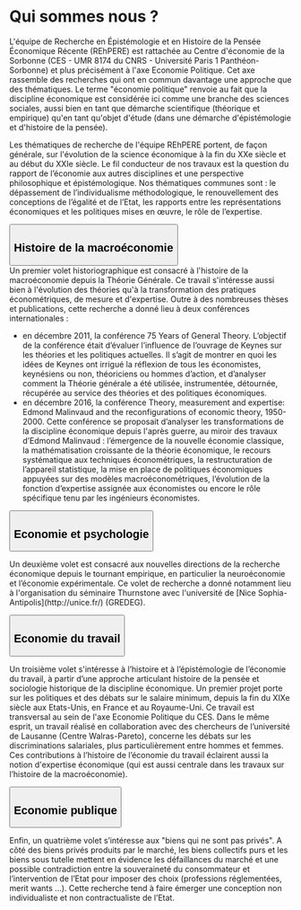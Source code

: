 # Qui sommes nous ?

L'équipe de Recherche en Épistémologie et en Histoire de la Pensée Économique Récente (REhPERE) est rattachée au Centre d'économie de la Sorbonne (CES - UMR  8174 du CNRS - Université Paris 1 Panthéon-Sorbonne) et plus précisément à l'axe Economie Politique. Cet axe rassemble des recherches qui ont en commun davantage une approche que des thématiques. Le terme "économie politique" renvoie au fait que la discipline économique est considérée ici comme une branche des sciences sociales, aussi bien en tant que démarche scientifique (théorique et empirique) qu'en tant qu'objet d'étude (dans une démarche d'épistémologie et d'histoire de la pensée).

Les thématiques de recherche de l'équipe REhPERE portent, de façon générale, sur l'évolution de la science économique à la fin du XXe siècle et au début du XXIe siècle. Le fil conducteur de nos travaux est la question du rapport de l’économie aux autres disciplines et une perspective philosophique et épistémologique. Nos thématiques communes sont : le dépassement de l’individualisme méthodologique, le renouvellement des conceptions de l’égalité et de l’Etat, les rapports entre les représentations économiques et les politiques mises en œuvre, le rôle de l’expertise.

<div class="accordion" id="accordionExample">

<div class="card">
	<div class="card-header" id="headingOne">
	    <button class="btn btn-link" type="button" data-toggle="collapse" data-target="#collapseOne" aria-expanded="true" aria-controls="collapseOne">
	     <h2><i class="fas fa-chevron-circle-right"></i> Histoire de la macroéconomie</h2>
	    </button>
	</div>
	<div id="collapseOne" class="collapse" aria-labelledby="headingOne" data-parent="#accordionExample">
	  <div class="card-body">
	    Un premier volet historiographique est consacré à l'histoire de la macroéconomie depuis la Théorie Générale. Ce travail s'intéresse aussi bien à l'évolution des théories qu'à la transformation des pratiques économétriques, de mesure et d'expertise.
			Outre à des nombreuses thèses et publications, cette recherche a donné lieu à deux conférences internationales :
			<ul>
				<li>en décembre 2011, la conférence 75 Years of General Theory. L’objectif de la conférence était d’évaluer l’influence de l’ouvrage de Keynes sur les théories et les politiques actuelles. Il s’agit de montrer en quoi les idées de Keynes ont irrigué la réflexion de tous les économistes, keynésiens ou non, théoriciens ou hommes d’action, et d’analyser comment la Théorie générale a été utilisée, instrumentée, détournée, récupérée au service des théories et des politiques économiques.</li>
				<li>en décembre 2016, la conférence Theory, measurement and expertise: Edmond Malinvaud and the reconfigurations of economic theory, 1950-2000. Cette conférence se proposait d’analyser les transformations de la discipline économique depuis l'après guerre, au miroir des travaux d’Edmond Malinvaud : l’émergence de la nouvelle économie classique, la mathématisation croissante de la théorie économique, le recours systématique aux techniques économétriques, la restructuration de l’appareil statistique, la mise en place de politiques économiques appuyées sur des modèles macroéconométriques, l’évolution de la fonction d’expertise assignée aux économistes ou encore le rôle spécifique tenu par les ingénieurs économistes.</li>
			</ul>
	  </div>
	</div>
</div>

<div class="card">
	<div class="card-header" id="headingTwo">
	    <button class="btn btn-link" type="button" data-toggle="collapse" data-target="#collapseTwo" aria-expanded="true" aria-controls="collapseOne">
	     <h2><i class="fas fa-chevron-circle-right"></i> Economie et psychologie</h2>
	    </button>
	</div>
	<div id="collapseTwo" class="collapse" aria-labelledby="headingTwo" data-parent="#accordionExample">
	  <div class="card-body">
	  	<p>
	    Un deuxième volet est consacré aux nouvelles directions de la recherche économique depuis le tournant empirique, en particulier la neuroéconomie et l’économie expérimentale. Ce volet de recherche a donné notamment lieu à l'organisation du séminaire Thurnstone avec l'université de [Nice Sophia-Antipolis](http://unice.fr/) (GREDEG).
	    </p>
	  </div>
	</div>
</div>

<div class="card">
	<div class="card-header" id="headingThree">
	    <button class="btn btn-link" type="button" data-toggle="collapse" data-target="#collapseThree" aria-expanded="true" aria-controls="collapseThree">
	     <h2><i class="fas fa-chevron-circle-right"></i> Economie du travail</h2>
	    </button>
	</div>
	<div id="collapseThree" class="collapse" aria-labelledby="headingThree" data-parent="#accordionExample">
	  <div class="card-body">
	  	<p>
	    	Un troisième volet s'intéresse à l’histoire et à l’épistémologie de l’économie du travail, à partir d’une approche articulant histoire de la pensée et sociologie historique de la discipline économique. Un premier projet porte sur les politiques et des débats sur le salaire minimum, depuis la fin du XIXe siècle aux Etats-Unis, en France et au Royaume-Uni. Ce travail est transversal au sein de l'axe Economie Politique du CES.
				Dans le même esprit, un travail réalisé en collaboration avec des chercheurs de l’université de Lausanne (Centre Walras-Pareto), concerne les débats sur les discriminations salariales, plus particulièrement entre hommes et femmes. Ces contributions à l’histoire de l’économie du travail éclairent aussi la notion d'expertise économique (qui est aussi centrale dans les travaux sur l’histoire de la macroéconomie).
			</p>
	  </div>
	</div>
</div>

<div class="card">
	<div class="card-header" id="headingFour">
	    <button class="btn btn-link" type="button" data-toggle="collapse" data-target="#collapseFour" aria-expanded="true" aria-controls="collapseFour">
	     <h2><i class="fas fa-chevron-circle-right"></i> Economie publique</h2>
	    </button>
	</div>
	<div id="collapseFour" class="collapse" aria-labelledby="headingFour" data-parent="#accordionExample">
	  <div class="card-body">
	  	<p>
	    	Enfin, un quatrième volet s’intéresse aux "biens qui ne sont pas privés". A côté des biens privés produits par le marché, les biens collectifs purs et les biens sous tutelle mettent en évidence les défaillances du marché et une possible contradiction entre la souveraineté du consommateur et l’intervention de l’Etat pour imposer des choix (professions réglementées, merit wants ...). Cette recherche tend à faire émerger une conception non individualiste et non contractualiste de l’Etat.
			</p>
	  </div>
	</div>
</div>

</div>